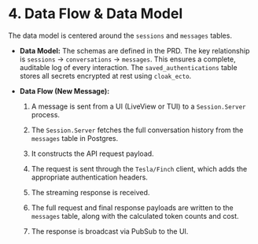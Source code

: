 # 4. Data Flow & Data Model

The data model is centered around the `sessions` and `messages` tables.

- **Data Model:** The schemas are defined in the PRD. The key relationship is `sessions` -> `conversations` -> `messages`. This ensures a complete, auditable log of every interaction. The `saved_authentications` table stores all secrets encrypted at rest using `cloak_ecto`.
    
- **Data Flow (New Message):**
    
    1. A message is sent from a UI (LiveView or TUI) to a `Session.Server` process.
        
    2. The `Session.Server` fetches the full conversation history from the `messages` table in Postgres.
        
    3. It constructs the API request payload.
        
    4. The request is sent through the `Tesla/Finch` client, which adds the appropriate authentication headers.
        
    5. The streaming response is received.
        
    6. The full request and final response payloads are written to the `messages` table, along with the calculated token counts and cost.
        
    7. The response is broadcast via PubSub to the UI.
        
